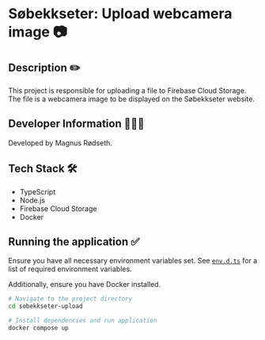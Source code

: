 # Søbekkseter: Upload webcamera image 📷

## Description ✏️

This project is responsible for uploading a file to Firebase Cloud Storage. The file is a webcamera image to be displayed on the Søbekkseter website.

## Developer Information 🙋🏼‍♂️

Developed by Magnus Rødseth.

## Tech Stack 🛠

- TypeScript
- Node.js
- Firebase Cloud Storage
- Docker

## Running the application ✅

Ensure you have all necessary environment variables set. See [`env.d.ts`](/src/types/env.d.ts) for a list of required environment variables.

Additionally, ensure you have Docker installed.

```sh
# Navigate to the project directory
cd sobekkseter-upload

# Install dependencies and run application
docker compose up
```
